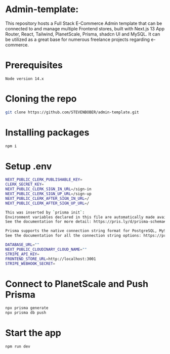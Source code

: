 # Admin-template:
This repository hosts a Full Stack E-Commerce Admin template that can be connected to and manage multiple Frontend stores, built with Next.js 13 App Router, React, Tailwind, PlanetScale, Prisma, shadcn UI and MySQL. It can be utilized as a great base for numerous freelance projects regarding e-commerce.

# Prerequisites
`Node version 14.x`

# Cloning the repo
```bash
git clone https://github.com/STEVENBOBER/admin-template.git
```

# Installing packages
```bash
npm i
```

# Setup .env
```bash
NEXT_PUBLIC_CLERK_PUBLISHABLE_KEY=
CLERK_SECRET_KEY=
NEXT_PUBLIC_CLERK_SIGN_IN_URL=/sign-in
NEXT_PUBLIC_CLERK_SIGN_UP_URL=/sign-up
NEXT_PUBLIC_CLERK_AFTER_SIGN_IN_URL=/
NEXT_PUBLIC_CLERK_AFTER_SIGN_UP_URL=/

This was inserted by `prisma init`:
Environment variables declared in this file are automatically made available to Prisma.
See the documentation for more detail: https://pris.ly/d/prisma-schema#accessing-environment-variables-from-the-schema

Prisma supports the native connection string format for PostgreSQL, MySQL, SQLite, SQL Server, MongoDB and CockroachDB.
See the documentation for all the connection string options: https://pris.ly/d/connection-strings

DATABASE_URL=""
NEXT_PUBLIC_CLOUDINARY_CLOUD_NAME=""
STRIPE_API_KEY=
FRONTEND_STORE_URL=http://localhost:3001
STRIPE_WEBHOOK_SECRET=
```

# Connect to PlanetScale and Push Prisma
```bash
npx prisma generate
npx prisma db push
```
# Start the app
```bash
npm run dev
```
